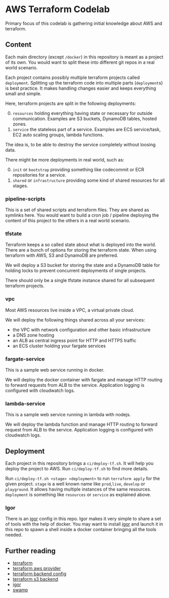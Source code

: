 # AWS Terraform Codelab

Primary focus of this codelab is gathering initial knowledge about AWS and terraform.

## Content

Each main directory (except `/docker`) in this repository is meant as a project of its own.
You would want to split these into different git repos in a real world scenario.

Each project contains possibly multiple terraform projects called `deployment`.
Splitting up the terraform code into multiple parts (`deployment`s) is best practice.
It makes handling changes easier and keeps everything small and simple.

Here, terraform projects are split in the following deployments:

0. `resources` holding everything having state or necessary for outside communication.
  Examples are S3 buckets, DynamoDB tables, hosted zones.
0. `service` the stateless part of a service.
  Examples are ECS service/task, EC2 auto scaling groups, lambda functions.

The idea is, to be able to destroy the service completely without loosing data.

There might be more deployments in real world, such as:

0. `init` or `bootstrap` providing something like codecommit or ECR repositories for a service.
0. `shared` or `infrastructure` providing some kind of shared resources for all stages.

### pipeline-scripts

This is a set of shared scripts and terraform files.
They are shared as symlinks here.
You would want to build a cron job / pipeline deploying the content of this project to the others in a real world scenario.

### tfstate

Terraform keeps a so called state about what is deployed into the world.
There are a bunch of options for storing the terraform state.
When using terraform with AWS, S3 and DynamoDB are preferred.

We will deploy a S3 bucket for storing the state and
a DynamoDB table for holding locks to prevent concurrent deployments of single projects.

There should only be a single tfstate instance shared for all subsequent terraform projects.

### vpc

Most AWS resources live inside a VPC, a virtual private cloud.

We will deploy the following things shared across all your services:
 * the VPC with network configuration and other basic infrastructure
 * a DNS zone hosting
 * an ALB as central ingress point for HTTP and HTTPS traffic
 * an ECS cluster holding your fargate services

### fargate-service

This is a sample web service running in docker.

We will deploy the docker container with fargate
and manage HTTP routing to forward requests from ALB to the service.
Application logging is configured with cloudwatch logs.

### lambda-service

This is a sample web service running in lambda with nodejs.

We will deploy the lambda function
and manage HTTP routing to forward request from ALB to the service.
Application logging is configured with cloudwatch logs.

## Deployment

Each project in this repository brings a `ci/deploy-tf.sh`.
It will help you deploy the project to AWS.
Run `ci/deploy-tf.sh` to find more details.

Run `ci/deploy-tf.sh <stage> <deployment>` to run `terraform apply` for the given project.
`stage` is a well known name like `prod`,`live`, `develop` or `playground`.
It allows having multiple instances of the same resources.
`deployment` is something like `resources` or `service` as explained above.

### Igor

There is an [igor](https://github.com/felixb/igor) config in this repo.
Igor makes it very simple to share a set of tools with the help of docker.
You may want to install [igor](https://github.com/felixb/igor) and launch it in this repo to spawn a shell inside a docker container bringing all the tools needed.

## Further reading

* [terraform](https://www.terraform.io/)
* [terraform aws provider](https://www.terraform.io/docs/providers/aws/)
* [terraform backend config](https://www.terraform.io/docs/backends/config.html)
* [terraform s3 backend](https://www.terraform.io/docs/backends/types/s3.html)
* [igor](https://github.com/felixb/igor)
* [swamp](https://github.com/felixb/swamp)